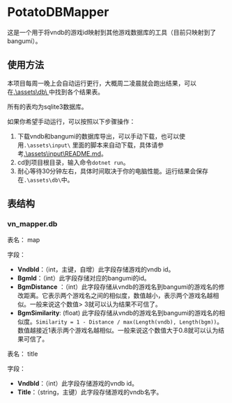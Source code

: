 # PotatoDBMapper

这是一个用于将vndb的游戏id映射到其他游戏数据库的工具（目前只映射到了bangumi）。

## 使用方法

本项目每周一晚上会自动运行更行，大概周二凌晨就会跑出结果，可以在[.\assets\db\ ](https://github.com/GoldenPotato137/PotatoDBMapper/tree/main/assets/db)中找到各个结果表。

所有的表均为sqlite3数据库。

如果你希望手动运行，可以按照以下步骤操作：

1. 下载vndb和bangumi的数据库导出，可以手动下载，也可以使用`.\assets\input\`
   里面的脚本来自动下载，具体请参考[.\assets\input\README.md](https://github.com/GoldenPotato137/PotatoDBMapper/tree/main/assets/input)。
2. cd到项目根目录，输入命令`dotnet run`。
3. 耐心等待30分钟左右，具体时间取决于你的电脑性能。运行结果会保存在`.\assets\db\`中。

## 表结构

### vn_mapper.db

表名： map

字段：

- **VndbId**：（int，主键，自增）此字段存储游戏的vndb id。
- **BgmId**：（int）此字段存储对应的bangumi的id。
- **BgmDistance**
  ：（int）此字段存储从vndb的游戏名到bangumi的游戏名的修改距离。它表示两个游戏名之间的相似度，数值越小，表示两个游戏名越相似。一般来说这个数值>
  3就可以认为结果不可信了。
- **BgmSimilarity**: (float) 此字段存储从vndb的游戏名到bangumi的游戏名的相似度。`Similarity = 1 - Distance / max(Length(vndb), Length(bgm))`。
数值越接近1表示两个游戏名越相似。一般来说这个数值大于0.8就可以认为结果可信了。

表名： title

字段：

- **VndbId**：（int）此字段存储游戏的vndb id。
- **Title**：（string，主键）此字段存储游戏的vndb名字。
